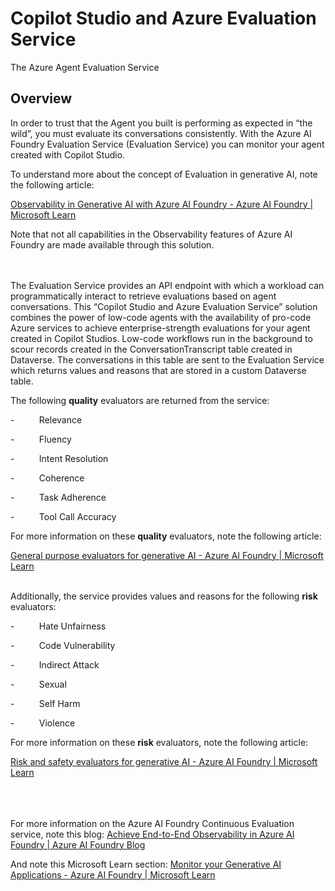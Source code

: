 # Copilot Studio and Azure Evaluation Service
The Azure Agent Evaluation Service 

## Overview

In order to trust that the Agent you built is performing as expected in “the wild”, you must evaluate its conversations consistently. With the Azure AI Foundry Evaluation Service (Evaluation Service) you can monitor your agent created with Copilot Studio.

To understand more about the concept of Evaluation in generative AI, note the following article:

[Observability in Generative AI with Azure AI Foundry - Azure AI Foundry | Microsoft Learn](https://learn.microsoft.com/en-us/azure/ai-foundry/concepts/observability)

Note that not all capabilities in the Observability features of Azure AI Foundry are made available through this solution.<br><br><br>


The Evaluation Service provides an API endpoint with which a workload can programmatically interact to retrieve evaluations based on agent conversations. This “Copilot Studio and Azure Evaluation Service” solution combines the power of low-code agents with the availability of pro-code Azure services to achieve enterprise-strength evaluations for your agent created in Copilot Studios. Low-code workflows run in the background to scour records created in the ConversationTranscript table created in Dataverse. The conversations in this table are sent to the Evaluation Service which returns values and reasons that are stored in a custom Dataverse table.

The following **quality** evaluators are returned from the service:

\-          Relevance

\-          Fluency

\-          Intent Resolution

\-          Coherence

\-          Task Adherence

\-          Tool Call Accuracy

For more information on these **quality** evaluators, note the following article:

[General purpose evaluators for generative AI - Azure AI Foundry | Microsoft Learn](https://learn.microsoft.com/en-us/azure/ai-foundry/concepts/evaluation-evaluators/general-purpose-evaluators)
<br><br>

Additionally, the service provides values and reasons for the following **risk** evaluators:

\-          Hate Unfairness

\-          Code Vulnerability

\-          Indirect Attack

\-          Sexual

\-          Self Harm

\-          Violence

For more information on these **risk** evaluators, note the following article:

[Risk and safety evaluators for generative AI - Azure AI Foundry | Microsoft Learn](https://learn.microsoft.com/en-us/azure/ai-foundry/concepts/evaluation-evaluators/risk-safety-evaluators)

<br><br><br>
For more information on the Azure AI Foundry Continuous Evaluation service, note this blog: [Achieve End-to-End Observability in Azure AI Foundry | Azure AI Foundry Blog](https://devblogs.microsoft.com/foundry/achieve-end-to-end-observability-in-azure-ai-foundry/)

And note this Microsoft Learn section: [Monitor your Generative AI Applications - Azure AI Foundry | Microsoft Learn](https://learn.microsoft.com/en-us/azure/ai-foundry/how-to/monitor-applications)
